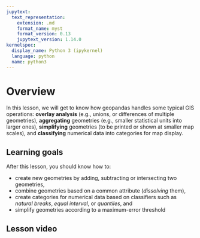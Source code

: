 ```yaml
---
jupytext:
  text_representation:
    extension: .md
    format_name: myst
    format_version: 0.13
    jupytext_version: 1.14.0
kernelspec:
  display_name: Python 3 (ipykernel)
  language: python
  name: python3
---
```


# Overview

In this lesson, we will get to know how geopandas handles some typical GIS
operations: **overlay analysis** (e.g., unions, or differences of multiple
geometries), **aggregating** geometries (e.g., smaller statistical units into
larger ones), **simplifying** geometries (to be printed or shown at smaller map
scales), and **classifying** numerical data into categories for map display. 


## Learning goals

After this lesson, you should know how to:

- create new geometries by adding, subtracting or intersecting two geometries,
- combine geometries based on a common attribute (*dissolving* them),
- create categories for numerical data based on classifiers such as *natural
  breaks*, *equal interval*, or *quantiles*, and
- simplify geometries according to a maximum-error threshold


## Lesson video

